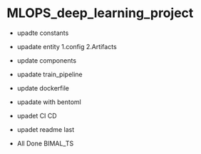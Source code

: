# MLOPS_deep_learning_project

- upadte constants
- upadate entity  1.config 2.Artifacts
- update components
- upadate train_pipeline
- update dockerfile
- upadate with bentoml
- upadet CI CD
- upadet readme last 

- All Done BIMAL_TS